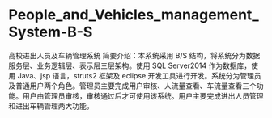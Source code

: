 # People_and_Vehicles_management_System-B-S
高校进出人员及车辆管理系统
简要介绍：本系统采用 B/S 结构，将系统分为数据服务层、业务逻辑层、表示层三层架构。使用 SQL Server2014 作为数据库，使用 Java、jsp 语言，struts2 框架及 eclipse 开发工具进行开发。系统分为管理员及普通用户两个角色。管理员主要完成用户审核、人流量查看、车流量查看三个功能。用户由管理员审核，审核通过后才可使用该系统。用户主要完成进出人员管理和进出车辆管理两大功能。
